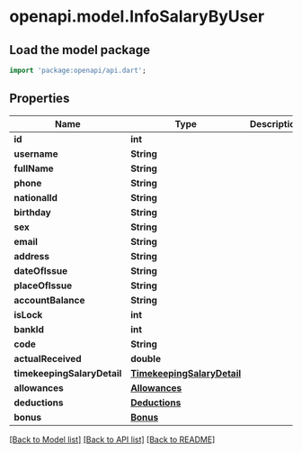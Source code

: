 # openapi.model.InfoSalaryByUser

## Load the model package
```dart
import 'package:openapi/api.dart';
```

## Properties
Name | Type | Description | Notes
------------ | ------------- | ------------- | -------------
**id** | **int** |  | [optional] 
**username** | **String** |  | [optional] 
**fullName** | **String** |  | [optional] 
**phone** | **String** |  | [optional] 
**nationalId** | **String** |  | [optional] 
**birthday** | **String** |  | [optional] 
**sex** | **String** |  | [optional] 
**email** | **String** |  | [optional] 
**address** | **String** |  | [optional] 
**dateOfIssue** | **String** |  | [optional] 
**placeOfIssue** | **String** |  | [optional] 
**accountBalance** | **String** |  | [optional] 
**isLock** | **int** |  | [optional] 
**bankId** | **int** |  | [optional] 
**code** | **String** |  | [optional] 
**actualReceived** | **double** |  | [optional] 
**timekeepingSalaryDetail** | [**TimekeepingSalaryDetail**](TimekeepingSalaryDetail.md) |  | [optional] 
**allowances** | [**Allowances**](Allowances.md) |  | [optional] 
**deductions** | [**Deductions**](Deductions.md) |  | [optional] 
**bonus** | [**Bonus**](Bonus.md) |  | [optional] 

[[Back to Model list]](../README.md#documentation-for-models) [[Back to API list]](../README.md#documentation-for-api-endpoints) [[Back to README]](../README.md)


